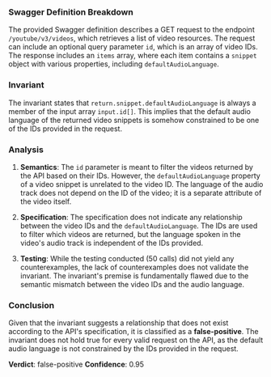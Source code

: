 ### Swagger Definition Breakdown
The provided Swagger definition describes a GET request to the endpoint `/youtube/v3/videos`, which retrieves a list of video resources. The request can include an optional query parameter `id`, which is an array of video IDs. The response includes an `items` array, where each item contains a `snippet` object with various properties, including `defaultAudioLanguage`.

### Invariant
The invariant states that `return.snippet.defaultAudioLanguage` is always a member of the input array `input.id[]`. This implies that the default audio language of the returned video snippets is somehow constrained to be one of the IDs provided in the request.

### Analysis
1. **Semantics**: The `id` parameter is meant to filter the videos returned by the API based on their IDs. However, the `defaultAudioLanguage` property of a video snippet is unrelated to the video ID. The language of the audio track does not depend on the ID of the video; it is a separate attribute of the video itself.

2. **Specification**: The specification does not indicate any relationship between the video IDs and the `defaultAudioLanguage`. The IDs are used to filter which videos are returned, but the language spoken in the video's audio track is independent of the IDs provided.

3. **Testing**: While the testing conducted (50 calls) did not yield any counterexamples, the lack of counterexamples does not validate the invariant. The invariant's premise is fundamentally flawed due to the semantic mismatch between the video IDs and the audio language.

### Conclusion
Given that the invariant suggests a relationship that does not exist according to the API's specification, it is classified as a **false-positive**. The invariant does not hold true for every valid request on the API, as the default audio language is not constrained by the IDs provided in the request. 

**Verdict**: false-positive
**Confidence**: 0.95
